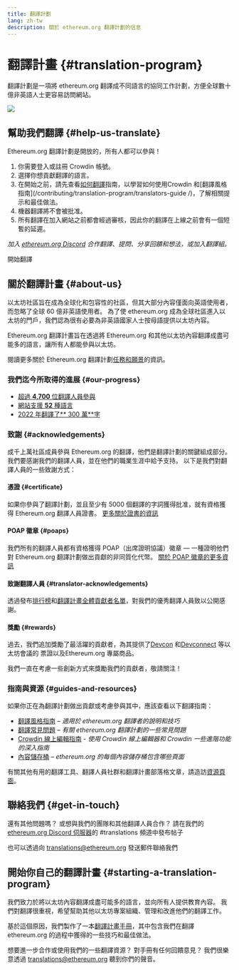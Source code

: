 ```yaml
---
title: 翻譯計劃
lang: zh-tw
description: 關於 ethereum.org 翻譯計劃的信息
---
```


# 翻譯計畫 {#translation-program}

翻譯計劃是一項將 ethereum.org 翻譯成不同語言的協同工作計劃，方便全球數十億非英語人士更容易訪問網站。

![](./enterprise-eth.png)

## 幫助我們翻譯 {#help-us-translate}

Ethereum.org 翻譯計劃是開放的，所有人都可以參與！

1. 你需要登入或註冊 Crowdin 帳號。
2. 選擇你想貢獻翻譯的語言。
3. 在開始之前，請先查看[如何翻譯](/contributing/translation-program/how-to-translate/)指南，以學習如何使用Crowdin 和[翻譯風格指南](/contributing/translation-program/translators-guide /)，了解相關提示和最佳做法。
4. 機器翻譯將不會被批准。
5. 所有翻譯在加入網站之前都會經過審核，因此你的翻譯在上線之前會有一個短暫的延遲。

_加入 [ethereum.org Discord](/discord/) 合作翻譯、提問、分享回饋和想法，或加入翻譯組。_

<ButtonLink to="https://crowdin.com/project/ethereum-org/">
   開始翻譯
</ButtonLink>

## 關於翻譯計畫 {#about-us}

以太坊社區旨在成為全球化和包容性的社區，但其大部分內容僅面向英語使用者，而忽略了全球 60 億非英語使用者。 為了使 ethereum.org 成為全球社區進入以太坊的門戶，我們認為很有必要為非英語國家人士按母語提供以太坊內容。

Ethereum.org 翻譯計畫旨在透過將 Ethereum.org 和其他以太坊內容翻譯成盡可能多的語言，讓所有人都能參與以太坊。

閱讀更多關於 Ethereum.org 翻譯計劃[任務和願景](/contributing/translation-program/mission-and-vision)的資訊。

### 我們迄今所取得的進展 {#our-progress}

- [超過 **4,700** 位翻譯人員參與](/contributing/translation-program/contributors/)
- [網站支援 **52** 種語言](/languages/)
- [2022 年翻譯了** 300 萬**字](/contributing/translation-program/acknowledgements/)

<TranslationChartImage />

### 致謝 {#acknowledgements}

成千上萬社區成員參與 Ethereum.org 的翻譯，他們是翻譯計劃的關鍵組成部分。 我們要感謝我們的翻譯人員，並在他們的職業生涯中給予支持。 以下是我們對翻譯人員的一些致謝方式：

#### 憑證 {#certificate}

如果你參與了翻譯計劃，並且至少有 5000 個翻譯的字詞獲得批准，就有資格獲得 Ethereum.org 翻譯人員證書。 [更多關於證書的資訊](/contributing/translation-program/acknowledgements/#certificate)

#### POAP 徽章 {#poaps}

我們所有的翻譯人員都有資格獲得 POAP（出席證明協議）徽章 — 一種證明他們對 Ethereum.org 翻譯計劃做出貢獻的非同質化代幣。 [關於 POAP 徽章的更多資訊](/contributing/translation-program/acknowledgements/#poap)

#### 致謝翻譯人員 {#translator-acknowledgements}

透過發布[排行榜](/contributing/translation-program/acknowledgements/)和[翻譯計畫全體貢獻者名單](/contributing/translation-program/contributors/)，對我們的優秀翻譯人員致以公開感謝。

#### 獎勵 {#rewards}

過去，我們追加獎勵了最活躍的貢獻者，為其提供了[Devcon](https://devcon.org/en/) 和[Devconnect](https://devconnect.org/) 等以太坊會議的 票證以及Ethereum.org 專屬商品。

我們一直在考慮一些創新方式來獎勵我們的貢獻者，敬請關注！

### 指南與資源 {#guides-and-resources}

如果你正在為翻譯計劃做出貢獻或考慮參與其中，應該查看以下翻譯指南：

- [翻譯風格指南](/contributing/translation-program/translators-guide/) _– 適用於 ethereum.org 翻譯者的說明和技巧_
- [翻譯常見問題](/contributing/translation-program/faq/) _– 有關 ethereum.org 翻譯計劃的一些常見問題_
- [Crowdin 線上編輯指南](https://support.crowdin.com/online-editor/) _- 使用 Crowdin 線上編輯器和 Crowdin 一些進階功能的深入指南_
- [內容儲存桶](/contributing/translation-program/content-buckets/) _– ethereum.org 的每個內容儲存桶包含哪些頁面_

有關其他有用的翻譯工具、翻譯人員社群和翻譯計畫部落格文章，請造訪[資源頁面](/contributing/translation-program/resources/)。

## 聯絡我們 {#get-in-touch}

還有其他問題嗎？ 或想與我們的團隊和其他翻譯人員合作？ 請在我們的 [ethereum.org Discord 伺服器](https://discord.gg/ethereum-org)的 #translations 頻道中發布帖子

也可以透過向 translations@ethereum.org 發送郵件聯絡我們

## 開始你自己的翻譯計畫 {#starting-a-translation-program}

我們致力於將以太坊內容翻譯成盡可能多的語言，並向所有人提供教育內容。 我們對翻譯很重視，希望幫助其他以太坊專案組織、管理和改進他們的翻譯工作。

基於這個原因，我們製作了一本[翻譯計畫手冊](/contributing/translation-program/playbook/)，其中包含我們在翻譯 ethereum.org 的過程中獲得的一些技巧和最佳做法。

想要進一步合作或使用我們的一些翻譯資源？ 對手冊有任何回饋意見？ 我們很樂意透過 translations@ethereum.org 聽到你們的聲音。
